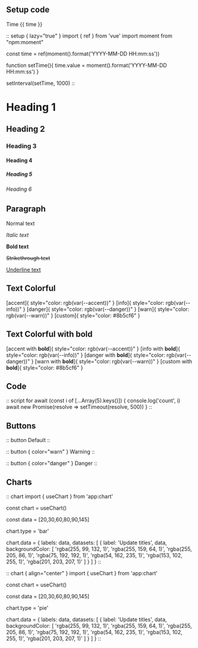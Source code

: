 ## Setup code

Time {{ time }}

:: setup { lazy="true" }
import { ref } from 'vue'
import moment from "npm:moment"

const time = ref(moment().format('YYYY-MM-DD HH:mm:ss'))

function setTime(){
    time.value = moment().format('YYYY-MM-DD HH:mm:ss')
}

setInterval(setTime, 1000)
::

# Heading 1

## Heading 2

### Heading 3

#### Heading 4

##### Heading 5

###### Heading 6
 
## Paragraph

Normal text

*Italic text*

**Bold text**

~~Strikethrough text~~

<u>Underline text</u>

 
## Text Colorful

[accent]{ style="color: rgb(var(--accent))" }
[info]{ style="color: rgb(var(--info))" }
[danger]{ style="color: rgb(var(--danger))" }
[warn]{ style="color: rgb(var(--warn))" }
[custom]{ style="color: #8b5cf6" }
 
## Text Colorful with bold

[accent with **bold**]{ style="color: rgb(var(--accent))" }
[info with **bold**]{ style="color: rgb(var(--info))" }
[danger with **bold**]{ style="color: rgb(var(--danger))" }
[warn with **bold**]{ style="color: rgb(var(--warn))" }
[custom with **bold**]{ style="color: #8b5cf6" }
 
## Code

:: script
for await (const i of [...Array(5).keys()]) {
    console.log('count', i)    
    await new Promise(resolve => setTimeout(resolve, 500))
}
::
 
## Buttons

:: button
    Default
::

:: button { color="warn" }
    Warning
::

:: button { color="danger" }
    Danger
::
 
## Charts

:: chart
import { useChart } from 'app:chart'

const chart = useChart()

const data = [20,30,60,80,90,145]

chart.type = 'bar'

chart.data = {
    labels: data,
    datasets: [
        {
            label: 'Update titles',
            data,
            backgroundColor: [
                'rgba(255, 99, 132, 1)',
                'rgba(255, 159, 64, 1)',
                'rgba(255, 205, 86, 1)',
                'rgba(75, 192, 192, 1)',
                'rgba(54, 162, 235, 1)',
                'rgba(153, 102, 255, 1)',
                'rgba(201, 203, 207, 1)'
            ]
        }
    ]
}
::



:: chart {
    align="center"
}
import { useChart } from 'app:chart'

const chart = useChart()

const data = [20,30,60,80,90,145]

chart.type = 'pie'

chart.data = {
    labels: data,
    datasets: [
        {
            label: 'Update titles',
            data,
            backgroundColor: [
                'rgba(255, 99, 132, 1)',
                'rgba(255, 159, 64, 1)',
                'rgba(255, 205, 86, 1)',
                'rgba(75, 192, 192, 1)',
                'rgba(54, 162, 235, 1)',
                'rgba(153, 102, 255, 1)',
                'rgba(201, 203, 207, 1)'
            ]
        }
    ]
}
::

